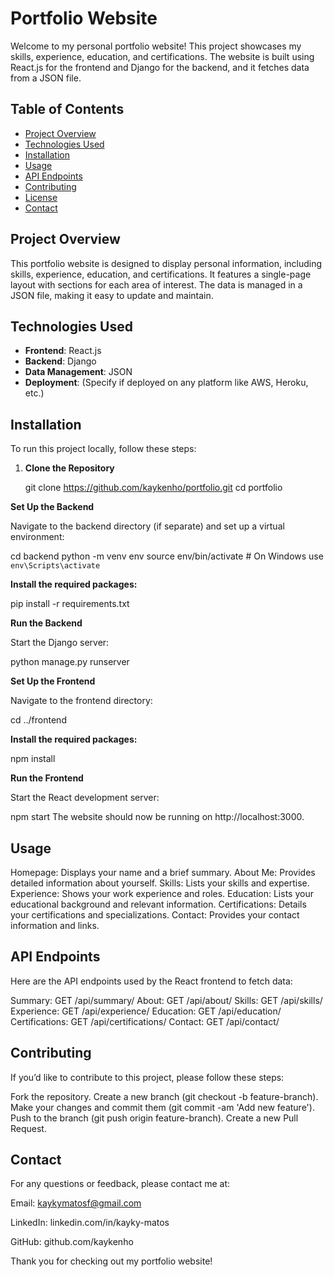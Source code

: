 # Portfolio Website

Welcome to my personal portfolio website! This project showcases my skills, experience, education, and certifications. The website is built using React.js for the frontend and Django for the backend, and it fetches data from a JSON file.

## Table of Contents

- [Project Overview](#project-overview)
- [Technologies Used](#technologies-used)
- [Installation](#installation)
- [Usage](#usage)
- [API Endpoints](#api-endpoints)
- [Contributing](#contributing)
- [License](#license)
- [Contact](#contact)

## Project Overview

This portfolio website is designed to display personal information, including skills, experience, education, and certifications. It features a single-page layout with sections for each area of interest. The data is managed in a JSON file, making it easy to update and maintain.

## Technologies Used

- **Frontend**: React.js
- **Backend**: Django
- **Data Management**: JSON
- **Deployment**: (Specify if deployed on any platform like AWS, Heroku, etc.)

## Installation

To run this project locally, follow these steps:

1. **Clone the Repository**

   git clone https://github.com/kaykenho/portfolio.git
   cd portfolio

**Set Up the Backend**

Navigate to the backend directory (if separate) and set up a virtual environment:

cd backend
python -m venv env
source env/bin/activate  # On Windows use `env\Scripts\activate`

**Install the required packages:**

pip install -r requirements.txt

**Run the Backend**

Start the Django server:

python manage.py runserver

**Set Up the Frontend**

Navigate to the frontend directory:

cd ../frontend

**Install the required packages:**

npm install

**Run the Frontend**

Start the React development server:

npm start
The website should now be running on http://localhost:3000.

## Usage
Homepage: Displays your name and a brief summary.
About Me: Provides detailed information about yourself.
Skills: Lists your skills and expertise.
Experience: Shows your work experience and roles.
Education: Lists your educational background and relevant information.
Certifications: Details your certifications and specializations.
Contact: Provides your contact information and links.

## API Endpoints
Here are the API endpoints used by the React frontend to fetch data:

Summary: GET /api/summary/
About: GET /api/about/
Skills: GET /api/skills/
Experience: GET /api/experience/
Education: GET /api/education/
Certifications: GET /api/certifications/
Contact: GET /api/contact/

## Contributing
If you’d like to contribute to this project, please follow these steps:

Fork the repository.
Create a new branch (git checkout -b feature-branch).
Make your changes and commit them (git commit -am 'Add new feature').
Push to the branch (git push origin feature-branch).
Create a new Pull Request.

## Contact
For any questions or feedback, please contact me at:

Email: kaykymatosf@gmail.com

LinkedIn: linkedin.com/in/kayky-matos

GitHub: github.com/kaykenho

Thank you for checking out my portfolio website!
